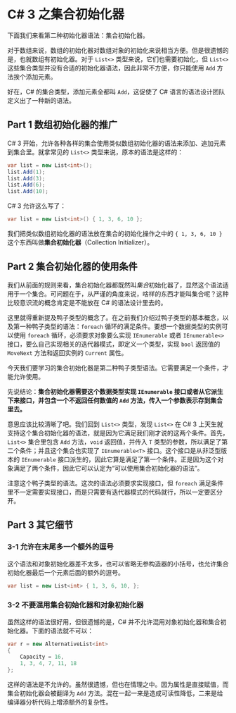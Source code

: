 # C# 3 之集合初始化器

下面我们来看第二种初始化器语法：集合初始化器。

对于数组来说，数组的初始化器对数组对象的初始化来说相当方便。但是很遗憾的是，也就数组有初始化器。对于 `List<>` 类型来说，它们也需要初始化，但 `List<>` 这些集合类型并没有合适的初始化器语法，因此非常不方便，你只能使用 `Add` 方法挨个添加元素。

好在，C# 的集合类型，添加元素全都叫 `Add`，这促使了 C# 语言的语法设计团队定义出了一种新的语法。

## Part 1 数组初始化器的推广

C# 3 开始，允许各种各样的集合使用类似数组初始化器的语法来添加、追加元素到集合里。就拿常见的 `List<>` 类型来说，原本的语法是这样的：

```csharp
var list = new List<int>();
list.Add(1);
list.Add(3);
list.Add(6);
list.Add(10);
```

C# 3 允许这么写了：

```csharp
var list = new List<int>() { 1, 3, 6, 10 };
```

我们把类似数组初始化器的语法放在集合的初始化操作之中的 `{ 1, 3, 6, 10 }` 这个东西叫做**集合初始化器**（Collection Initializer）。

## Part 2 集合初始化器的使用条件

我们从前面的规则来看，集合初始化器都既然叫*集合*初始化器了，显然这个语法适用于一个集合。可问题在于，从严谨的角度来说，啥样的东西才能叫集合呢？这种比较意识流的概念肯定是不能放在 C# 的语法设计里去的。

这里就得重新提及鸭子类型的概念了。在之前我们介绍过鸭子类型的基本概念，以及第一种鸭子类型的语法：`foreach` 循环的满足条件。要想一个数据类型的实例可以使用 `foreach` 循环，必须要求对象要么实现 `IEnumerable` 或者 `IEnumerable<>` 接口，要么自己实现相关的迭代器模式，即定义一个类型，实现 `bool` 返回值的 `MoveNext` 方法和返回实例的 `Current` 属性。

今天我们要学习的集合初始化器是第二种鸭子类型语法。它需要满足一个条件，才能允许使用。

先说结论：**集合初始化器需要这个数据类型实现 `IEnumerable` 接口或者从它派生下来接口，并包含一个不返回任何数值的 `Add` 方法，传入一个参数表示存到集合里去。**

意思应该比较清晰了吧。我们回到 `List<>` 类型，发现 `List<>` 在 C# 3 上天生就支持这个集合初始化器的语法，就是因为它满足我们刚才说的这两个条件。首先，`List<>` 集合里包含 `Add` 方法，`void` 返回值，并传入 `T` 类型的参数，所以满足了第二个条件；并且这个集合也实现了 `IEnumerable<T>` 接口。这个接口是从非泛型版本的 `IEnumerable` 接口派生的，因此它算是满足了第一个条件。正是因为这个对象满足了两个条件，因此它可以认定为“可以使用集合初始化器的语法”。

注意这个鸭子类型的语法。这次的语法必须要求实现接口，但 `foreach` 满足条件里不一定需要实现接口，而是只需要有迭代器模式的代码就行，所以一定要区分开。

## Part 3 其它细节

### 3-1 允许在末尾多一个额外的逗号

这个语法和对象初始化器差不太多，也可以省略无参构造器的小括号，也允许集合初始化器最后一个元素后面的额外的逗号。

```csharp
var list = new List<int> { 1, 3, 6, 10, };
```

### 3-2 不要混用集合初始化器和对象初始化器

虽然这样的语法很好用，但很遗憾的是，C# 并不允许混用对象初始化器和集合初始化器。下面的语法就不可以：

```csharp
var r = new AlternativeList<int>
{
    Capacity = 16,
    1, 3, 4, 7, 11, 18
};
```

这样的语法是不允许的。虽然很遗憾，但也在情理之中。因为属性是直接赋值，而集合初始化器会被翻译为 `Add` 方法。混在一起一来是造成可读性降低，二来是给编译器分析代码上增添额外的复杂性。
